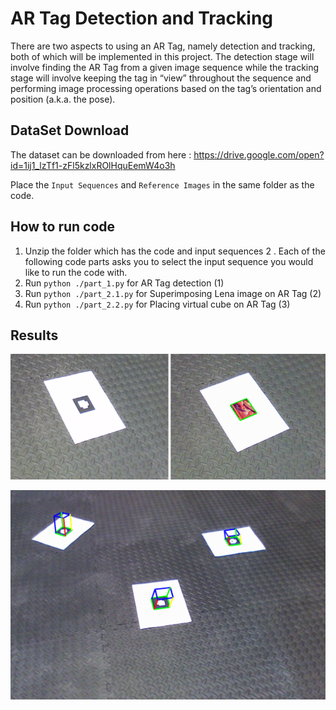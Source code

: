 # AR Tag Detection and Tracking
There are two aspects to using an AR Tag, namely detection and tracking, both of which will be implemented in this project. The detection stage will involve finding the AR Tag from a given image sequence while the tracking stage will involve keeping the tag in “view” throughout the sequence and performing image processing operations based on the tag’s orientation and position (a.k.a. the pose).

## DataSet Download
The dataset can be downloaded from here : 
https://drive.google.com/open?id=1ij1_lzTf1-zFl5kzlxROlHquEemW4o3h

Place the `Input Sequences` and `Reference Images` in the same folder as the code.

## How to run code
1. Unzip the folder which has the code and input sequences
2 . Each of the following code parts asks you to select the input sequence you would like to run the code with.
3. Run `python ./part_1.py` for AR Tag detection (1)
4. Run `python ./part_2.1.py` for Superimposing Lena image on AR Tag (2)
5. Run `python ./part_2.2.py` for Placing virtual cube on AR Tag (3)

## Results

  <p align="center">
  <img src="https://github.com/ramaprashanth/ar-tag-tracking/blob/master/result_1.png">
  </p>

  <p align="center">
  <img src="https://github.com/ramaprashanth/ar-tag-tracking/blob/master/result_2.png">
  </p>

